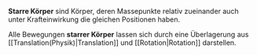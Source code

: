 **Starre Körper** sind Körper, deren Massepunkte relativ zueinander auch unter Krafteinwirkung die gleichen Positionen haben.

Alle Bewegungen **starrer Körper** lassen sich durch eine Überlagerung aus [[Translation(Physik)|Translation]] und [[Rotation|Rotation]] darstellen.